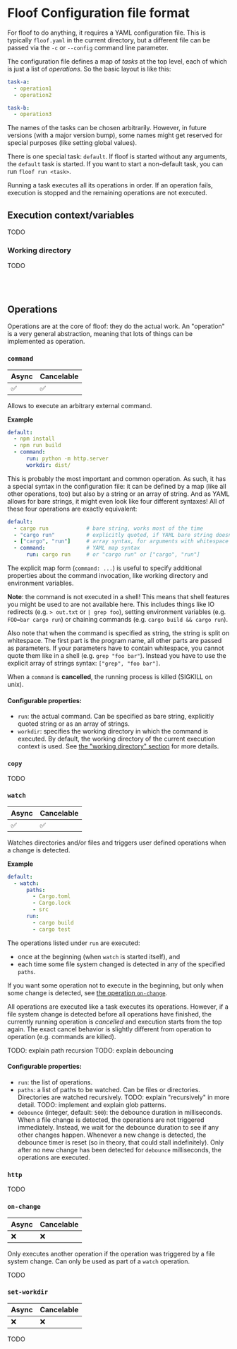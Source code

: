 # Floof Configuration file format

For floof to do anything, it requires a YAML configuration file. This is
typically `floof.yaml` in the current directory, but a different file can be
passed via the `-c` or `--config` command line parameter.

The configuration file defines a map of *tasks* at the top level, each of which
is just a list of *operations*. So the basic layout is like this:

```yaml
task-a:
  - operation1
  - operation2

task-b:
  - operation3
```

The names of the tasks can be chosen arbitrarily. However, in future versions
(with a major version bump), some names might get reserved for special purposes
(like setting global values).

There is one special task: `default`. If floof is started without any arguments,
the `default` task is started. If you want to start a non-default task, you can
run `floof run <task>`.

Running a task executes all its operations in order. If an operation fails,
execution is stopped and the remaining operations are not executed.


## Execution context/variables

TODO

### Working directory

TODO

<br>
<br>

## Operations

Operations are at the core of floof: they do the actual work. An "operation"
is a very general abstraction, meaning that lots of things can be implemented as
operation.

### `command`

| Async | Cancelable |
| ----- | ---------- |
| ✅    | ✅         |

Allows to execute an arbitrary external command.

**Example**

```yaml
default:
  - npm install
  - npm run build
  - command:
      run: python -m http.server
      workdir: dist/
```

This is probably the most important and common operation. As such, it has a
special syntax in the configuration file: it can be defined by a map (like all
other operations, too) but also by a string or an array of string. And as YAML
allows for bare strings, it might even look like four different syntaxes! All of
these four operations are exactly equivalent:

```yaml
default:
  - cargo run            # bare string, works most of the time
  - "cargo run"          # explicitly quoted, if YAML bare string doesn't work
  - ["cargo", "run"]     # array syntax, for arguments with whitespace
  - command:             # YAML map syntax
      run: cargo run     # or "cargo run" or ["cargo", "run"]
```

The explicit map form (`command: ...`) is useful to specify additional
properties about the command invocation, like working directory and environment
variables.

**Note**: the command is not executed in a shell! This means that shell features
you might be used to are not available here. This includes things like IO
redirects (e.g. `> out.txt` or `| grep foo`), setting environment variables
(e.g. `FOO=bar cargo run`) or chaining commands (e.g. `cargo build && cargo
run`).

Also note that when the command is specified as string, the string is split on
whitespace. The first part is the program name, all other parts are passed as
parameters. If your parameters have to contain whitespace, you cannot quote them
like in a shell (e.g. `grep "foo bar"`). Instead you have to use the explicit
array of strings syntax: `["grep", "foo bar"]`.

When a `command` is **cancelled**, the running process is killed (SIGKILL on
unix).

#### Configurable properties:

- `run`: the actual command. Can be specified as bare string, explicitly quoted
  string or as an array of strings.
- `workdir`: specifies the working directory in which the command is executed.
  By default, the working directory of the current execution context is used.
  See [the "working directory" section](#working-directory) for more details.


### `copy`

TODO

### `watch`

| Async | Cancelable |
| ----- | ---------- |
| ✅    | ✅         |

Watches directories and/or files and triggers user defined operations when a
change is detected.

**Example**

```yaml
default:
  - watch:
      paths:
        - Cargo.toml
        - Cargo.lock
        - src
      run:
        - cargo build
        - cargo test
```

The operations listed under `run` are executed:
- once at the beginning (when `watch` is started itself), and
- each time some file system changed is detected in any of the specified
  `paths`.

If you want some operation not to execute in the beginning, but only when some
change is detected, see [the operation `on-change`](#on-change).

All operations are executed like a task executes its operations. However, if a
file system change is detected before all operations have finished, the
currently running operation is *cancelled* and execution starts from the top
again. The exact cancel behavior is slightly different from operation to
operation (e.g. commands are killed).

TODO: explain path recursion
TODO: explain debouncing

#### Configurable properties:

- `run`: the list of operations.
- `paths`: a list of paths to be watched. Can be files or directories.
  Directories are watched recursively. TODO: explain "recursively" in more
  detail. TODO: implement and explain glob patterns.
- `debounce` (integer, default: `500`): the debounce duration in milliseconds.
  When a file change is detected, the operations are not triggered immediately.
  Instead, we wait for the debounce duration to see if any other changes happen.
  Whenever a new change is detected, the debounce timer is reset (so in theory,
  that could stall indefinitely). Only after no new change has been detected for
  `debounce` milliseconds, the operations are executed.

### `http`

TODO

### `on-change`

| Async | Cancelable |
| ----- | ---------- |
| ❌    | ❌         |

Only executes another operation if the operation was triggered by a file system
change. Can only be used as part of a `watch` operation.

TODO

### `set-workdir`

| Async | Cancelable |
| ----- | ---------- |
| ❌    | ❌         |

TODO
